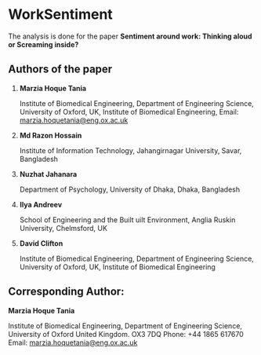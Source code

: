 # WorkSentiment
The analysis is done for the paper **Sentiment around work: Thinking aloud or Screaming inside?**

## Authors of the paper
1. **Marzia Hoque Tania**

	Institute of Biomedical Engineering, Department of Engineering Science, University of Oxford, UK, Institute of Biomedical Engineering, 
Email: marzia.hoquetania@eng.ox.ac.uk 

2. **Md Razon Hossain**

	Institute of Information Technology, Jahangirnagar University, Savar, Bangladesh 

3. **Nuzhat Jahanara**

	Department of Psychology, University of Dhaka, Dhaka, Bangladesh 

4. **Ilya Andreev**

	School of Engineering and the Built uilt Environment, Anglia Ruskin University, Chelmsford, UK 

5. **David Clifton**

	Institute of Biomedical Engineering, Department of Engineering Science, University of Oxford, UK, Institute of Biomedical Engineering



## Corresponding Author: 
**Marzia Hoque Tania**

Institute of Biomedical Engineering, Department of Engineering Science, University of Oxford 
United Kingdom. OX3 7DQ 
Phone: +44 1865 617670 
Email: marzia.hoquetania@eng.ox.ac.uk 
